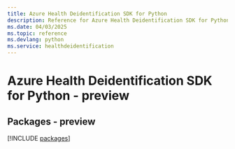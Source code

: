 ```yaml
---
title: Azure Health Deidentification SDK for Python
description: Reference for Azure Health Deidentification SDK for Python
ms.date: 04/03/2025
ms.topic: reference
ms.devlang: python
ms.service: healthdeidentification
---
```

# Azure Health Deidentification SDK for Python - preview
## Packages - preview
[!INCLUDE [packages](health-deidentification-index.md)]